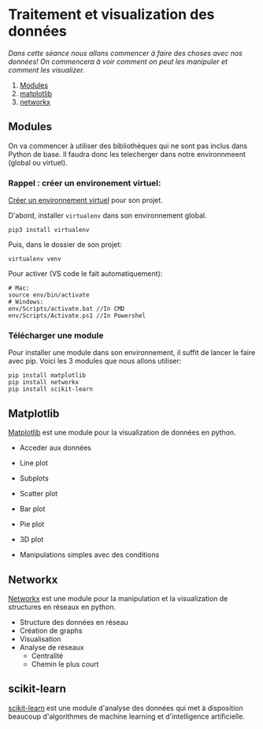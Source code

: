# Traitement et visualization des données

_Dans cette séance nous allons commencer à faire des choses avec nos données! On commencera à voir comment on peut les manipuler et comment les visualizer._

1. [Modules](#modules)
2. [matplotlib](#matplotlib)
3. [networkx](#networkx)

## Modules

On va commencer à utiliser des bibliothèques qui ne sont pas inclus dans Python de base. Il faudra donc les telecherger dans notre environnmeent (global ou virtuel).

### Rappel : créer un environement virtuel:

[Créer un environnement virtuel](https://www.freecodecamp.org/news/how-to-setup-virtual-environments-in-python/) pour son projet.

D'abord, installer `virtualenv` dans son environnement global.

```shell
pip3 install virtualenv
```

Puis, dans le dossier de son projet:

```shell
virtualenv venv
```

Pour activer (VS code le fait automatiquement):

```shell
# Mac:
source env/bin/activate
# Windows:
env/Scripts/activate.bat //In CMD
env/Scripts/Activate.ps1 //In Powershel
```

### Télécharger une module

Pour installer une module dans son environnement, il suffit de lancer le faire avec pip. Voici les 3 modules que nous allons utiliser:

```shell
pip install matplotlib
pip install networkx
pip install scikit-learn
```

## Matplotlib

[Matplotlib](https://matplotlib.org/) est une module pour la visualization de données en python.

- Acceder aux données

- Line plot
- Subplots
- Scatter plot
- Bar plot
- Pie plot
- 3D plot

- Manipulations simples avec des conditions

## Networkx

[Networkx](https://networkx.org/) est une module pour la manipulation et la visualization de structures en réseaux en python.

- Structure des données en réseau
- Création de graphs
- Visualisation
- Analyse de réseaux
    - Centralité
    - Chemin le plus court

## scikit-learn

[scikit-learn](https://scikit-learn.org/stable/) est une module d'analyse des données qui met à disposition beaucoup d'algorithmes de machine learning et d'intelligence artificielle.

